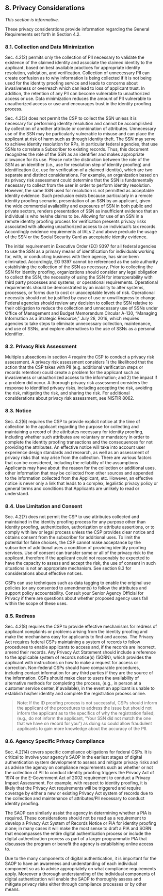 <a name="sec8"></a>

<div class="breaker"></div>

## <a name="privacy-section-header"></a> 8. Privacy Considerations

_This section is informative._

These privacy considerations provide information regarding the General Requirements set forth in Section 4.2.

### 8.1. Collection and Data Minimization 

Sec. 4.2(2) permits only the collection of PII necessary to validate the existence of the claimed identity and associate the claimed identity to the applicant, based on best available practices for appropriate identity resolution, validation, and verification. Collection of unnecessary PII can create confusion as to why information is being collected if it is not being used for the identity proofing service and leads to concerns about invasiveness or overreach which can lead to loss of applicant trust. In addition, the retention of any PII can become vulnerable to unauthorized access or use. Data minimization reduces the amount of PII vulnerable to unauthorized access or use and encourages trust in the identity proofing process. 

Sec. 4.2(3) does not permit the CSP to collect the SSN unless it is necessary for performing identity resolution and cannot be accomplished by collection of another attribute or combination of attributes. Unnecessary use of the SSN may be particularly vulnerable to misuse and can place the applicant at risk of harm such as through identity theft. The SSN may serve to achieve identity resolution for RPs, in particular federal agencies, that use SSNs to correlate a Subscriber to existing records. Thus, this document recognizes the role of the SSN as an identifier and makes appropriate allowance for its use.  Please note the distinction between the role of the SSN as an identifier (i.e., use for resolution step of identity proofing) and identification (i.e, use for verification of a claimed identity), which are two separate and distinct considerations.  For example, an organization based on its privacy risk assessment could determine that the SSN is fundamentally necessary to collect from the user in order to perform identity resolution.  However, the same SSN used for resolution is not permitted as acceptable identity evidence.  Such preclusion exists because particularly in a remote identity proofing scenario, presentation of an SSN by an applicant, given the wide commercial availability and exposures of SSN in both public and private sectors, renders presentation of SSN as insufficient evidence that an individual is who he/she claims to be.  Allowing for use of an SSN in a remote identity proofing process for verification presents privacy risks associated with allowing unauthorized access to an individual’s tax records.  Accordingly evidence requirements at IALs 2 and above preclude the usage of the SSN or the Social Security Card as acceptable identity evidence. 

The initial requirement in Executive Order (EO) 9397 for all federal agencies to use the SSN as a primary means of identification for individuals working for, with, or conducting business with their agency, has since been eliminated. Accordingly, EO 9397 cannot be referenced as the sole authority establishing the collection of the SSN as necessary. Prior to collecting the SSN for identity proofing, organizations should consider any legal obligation to collect the SSN, the necessity of using the SSN for interoperability with third party processes and systems, or operational requirements. Operational requirements should be demonstrated by an inability to alter systems, processes, or forms due to cost or unacceptable levels of risk. Operational necessity should not be justified by ease of use or unwillingness to change. Federal agencies should review any decision to collect the SSN relative to their obligation to reduce the collection and unnecessary use of SSNs under Office of Management and Budget Memorandum Circular A-130, “Managing Information as a Strategic Resource,” July 28, 2016, which requires agencies to take steps to eliminate unnecessary collection, maintenance, and use of SSNs, and explore alternatives to the use of SSNs as a personal identifier.  

### 8.2. Privacy Risk Assessment

Multiple subsections in section 4 require the CSP to conduct a privacy risk assessment. A privacy risk assessment considers 1) the likelihood that the action that the CSP takes with PII (e.g. additional verification steps or records retention) could create a problem for the applicant such as invasiveness or unauthorized access to the information; and 2) the impact if a problem did occur. A thorough privacy risk assessment considers the response  to identified privacy risks, including accepting the risk, avoiding the risk, mitigating the risk, and sharing the risk. For additional considerations about privacy risk assessment, see NISTIR 8062.

### <a name="consent"></a>8.3. Notice

Sec. 4.2(6) requires the CSP to provide explicit notice at the time of collection to the applicant regarding the purpose for collecting and maintaining a record of the attributes necessary for identity proofing, including whether such attributes are voluntary or mandatory in order to complete the identity proofing transactions and the consequences for not providing the attributes. An effective notice will take into account user experience design standards and research, as well as an assessment of privacy risks that may arise from the collection. There are various factors that can be considered, including the reliability of the assumptions Applicants may have about: the reason for the collection or additional uses, other information that may be collected from other sources and appended to the information collected from the Applicant, etc. However, an effective notice is never only a link that leads to a complex, legalistic privacy policy or general terms and conditions that Applicants are unlikely to read or understand. 

### 8.4. Use Limitation and Consent

Sec. 4.2(7) does not permit the CSP to use attributes collected and maintained in the identity proofing process for any purpose other than identity proofing, authentication, authorization or attribute assertions, or to comply with law or legal process unless the CSP provides clear notice and obtains consent from the subscriber for additional uses. To limit the potential for false choices, the CSP cannot make acceptance by the subscriber of additional uses a condition of providing identity proofing services. Use of consent can transfer some or all of the privacy risk to the applicant, therefore if the applicant could not reasonably be expected to have the capacity to assess and accept the risk, the use of consent in such situations is not an appropriate mechanism. See section 8.3 for considerations about effective notices. 

CSPs can use techniques such as data tagging to enable the original use policies (or any consented to amendments) to follow the attributes and support policy accountability. Consult your Senior Agency Official for Privacy if there are questions about whether proposed agency uses fall within the scope of these uses. 

### 8.5. Redress

Sec. 4.2(8) requires the CSP to provide effective mechanisms for redress of applicant complaints or problems arising from the identity proofing and make the mechanisms easy for applicants to find and access. The Privacy Act requires federal CSPs maintaining a system of records to follow procedures to enable applicants to access and, if the records are incorrect, amend their records. Any Privacy Act Statement should include a reference to the applicable system of records notice(s) (SORN), which provides the applicant with instructions on how to make a request for access or correction. Non-federal CSPs should have comparable procedures, including contact information for any third parties if they are the source of the information. CSPs should make clear to users the availability of alternative methods for completing the process, (e.g., in person at a customer service center, if available), in the event an applicant is unable to establish his/her identity and complete the registration process online. 


>Note: If the ID proofing process is not successful, CSPs should inform the applicant of the procedures to address the issue but should not inform the applicant as to the specifics of why the registration failed, (e.g., do not inform the applicant, “Your SSN did not match the one that we have on record for you”) as doing so could allow fraudulent applicants to gain more knowledge about the accuracy of the PII. 

### 8.6. Agency Specific Privacy Compliance 

Sec. 4.2(14) covers specific compliance obligations for federal CSPs. It is critical to involve your agency’s SAOP in the earliest stages of digital authentication system development to assess and mitigate privacy risks and as advise the agency on compliance requirements such as whether or not the collection of PII to conduct identity proofing triggers the Privacy Act of 1974 or the E-Government Act of 2002 requirement to conduct a Privacy Impact Assessment. For example, with respect to identity proofing, it is likely that the Privacy Act requirements will be triggered and require coverage by either a new or existing Privacy Act system of records due to the collection and maintenance of attributes/PII necessary to conduct identity proofing. 

The SAOP can similarly assist the agency in determining whether a PIA is required. These considerations should not be read as a requirement to develop a Privacy Act System of Records Notice or PIA for identity proofing alone; in many cases it will make the most sense to draft a PIA and SORN that encompasses the entire digital authentication process or include the digital authentication process as part of a larger programmatic PIA that discusses the program or benefit the agency is establishing online access to.
 
Due to the many components of digital authentication, it is important for the SAOP to have an awareness and understanding of each individual component so as to advise appropriately on what compliance requirements apply. Moreover a thorough understanding of the individual components of digital authentication will enable the SAOP to thoroughly assess and mitigate privacy risks either through compliance processes or by other means.

